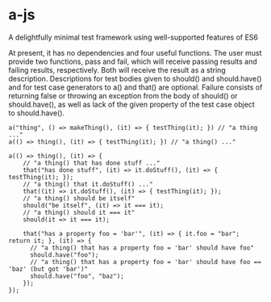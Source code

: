 # a-js
A delightfully minimal test framework using well-supported features of ES6

At present, it has no dependencies and four useful functions.  The user must provide two functions, pass and fail,
which will receive passing results and failing results, respectively.  Both will receive the result as a string description.
Descriptions for test bodies given to should() and should.have() and for test case generators to a() and that() are optional.
Failure consists of returning false or throwing an exception from the body of should() or should.have(), as well as lack of
the given property of the test case object to should.have().

    a("thing", () => makeThing(), (it) => { testThing(it); }) // "a thing ..."
    a(() => thing(), (it) => { testThing(it); }) // "a thing() ..."
    
    a(() => thing(), (it) => {
        // "a thing() that has done stuff ..."
        that("has done stuff", (it) => it.doStuff(), (it) => { testThing(it); });
        // "a thing() that it.doStuff() ..."
        that((it) => it.doStuff(), (it) => { testThing(it); });
        // "a thing() should be itself"
        should("be itself", (it) => it === it);
        // "a thing() should it === it"
        should(it => it === it);
        
        that("has a property foo = 'bar'", (it) => { it.foo = "bar"; return it; }, (it) => {
          // "a thing() that has a property foo = 'bar' should have foo"
          should.have("foo");
          // "a thing() that has a property foo = 'bar' should have foo == 'baz' (but got 'bar')"
          should.have("foo", "baz");
        });
    });

